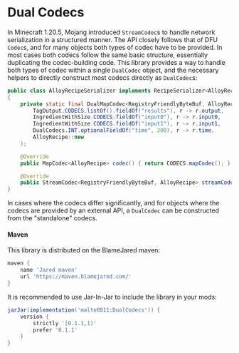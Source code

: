 # Dual Codecs

In Minecraft 1.20.5, Mojang introduced `StreamCodec`s to handle network serialization in a structured manner. The API
closely follows that of DFU `Codec`s, and for many objects both types of codec have to be provided. In most cases both
codecs follow the same basic structure, essentially duplicating the codec-building code. This library provides a way to
handle both types of codec within a single `DualCodec` object, and the necessary helpers to directly construct most
codecs directly as `DualCodec`s:

```java
public class AlloyRecipeSerializer implements RecipeSerializer<AlloyRecipe>
{
    private static final DualMapCodec<RegistryFriendlyByteBuf, AlloyRecipe> CODECS = DualCompositeMapCodecs.composite(
        TagOutput.CODECS.listOf().fieldOf("results"), r -> r.output,
        IngredientWithSize.CODECS.fieldOf("input0"), r -> r.input0,
        IngredientWithSize.CODECS.fieldOf("input1"), r -> r.input1,
        DualCodecs.INT.optionalFieldOf("time", 200), r -> r.time,
        AlloyRecipe::new
    );

    @Override
    public MapCodec<AlloyRecipe> codec() { return CODECS.mapCodec(); }

    @Override
    public StreamCodec<RegistryFriendlyByteBuf, AlloyRecipe> streamCodec() { return CODECS.streamCodec(); }
}
```

In cases where the codecs differ significantly, and for objects where the codecs are provided by an external API, a
`DualCodec` can be constructed from the "standalone" codecs.

#### Maven

This library is distributed on the BlameJared maven:
```groovy
maven {
    name 'Jared maven'
    url 'https://maven.blamejared.com/'
}
```
It is recommended to use Jar-In-Jar to include the library in your mods:
```groovy
jarJar(implementation('malte0811:DualCodecs')) {
    version {
        strictly '[0.1.1,1)'
        prefer '0.1.1'
    }
}
```
